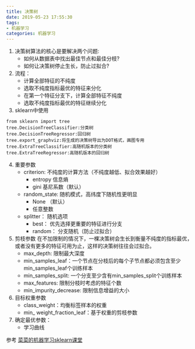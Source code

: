 ```yaml
---
title: 决策树
date: 2019-05-23 17:55:30
tags:
- 机器学习
categories: 机器学习
---
```

1. 决策树算法的核心是要解决两个问题: 
    - 如何从数据表中找出最佳节点和最佳分枝? 
    - 如何让决策树停止生长，防止过拟合?
2. 流程：
    - 计算全部特征的不纯度
    - 选取不纯度指标最优的特征来分化
    - 在第一个特征分支下，计算全部特征不纯度
    - 选取不纯度指标最优的特征继续分化
3. sklearn中使用
```
from sklearn import tree
tree.DecisionTreeClassifier:分类树
tree.DecisionTreeRegressor:回归树
tree.export_graphviz:将生成的决策树导出为DOT格式，画图专用
tree.ExtraTreeClassifier:高随机版本的分类树
tree.ExtraTreeRegressor:高随机版本的回归树
```
4. 重要参数
    - criterion: 不纯度的计算方法（不纯度越低、拟合效果越好）
        - entropy 信息熵
        - gini    基尼系数（默认）
    - random_state: 随机模式，高纬度下随机性更明显
        - None （默认）
        - 任意整数
    - splitter： 随机选项
        - best： 优先选择更重要的特征进行分支
        - random： 分支随机（防止过拟合）
5. 剪枝参数
在不加限制的情况下，一棵决策树会生长到衡量不纯度的指标最优，或者没有更多的特征可用为止，这样的决策树往往会过拟合。
    - max_depth: 限制最大深度
    - min_samples_leaf：一个节点在分枝后的每个子节点都必须包含至少min_samples_leaf个训练样本
    - min_samples_split: 一个分支至少含有min_samples_split个训练样本
    - max_features: 限制分枝时考虑的特征个数 
    - min_impurity_decrease: 限制信息增益的大小
6. 目标权重参数
    - class_weight：均衡标签样本的权重
    - min_ weight_fraction_leaf：基于权重的剪枝参数
6. 确定最优参数：
    - 学习曲线


参考
[菜菜的机器学习sklearn课堂](http://edu.cda.cn/course/982/tasks)
